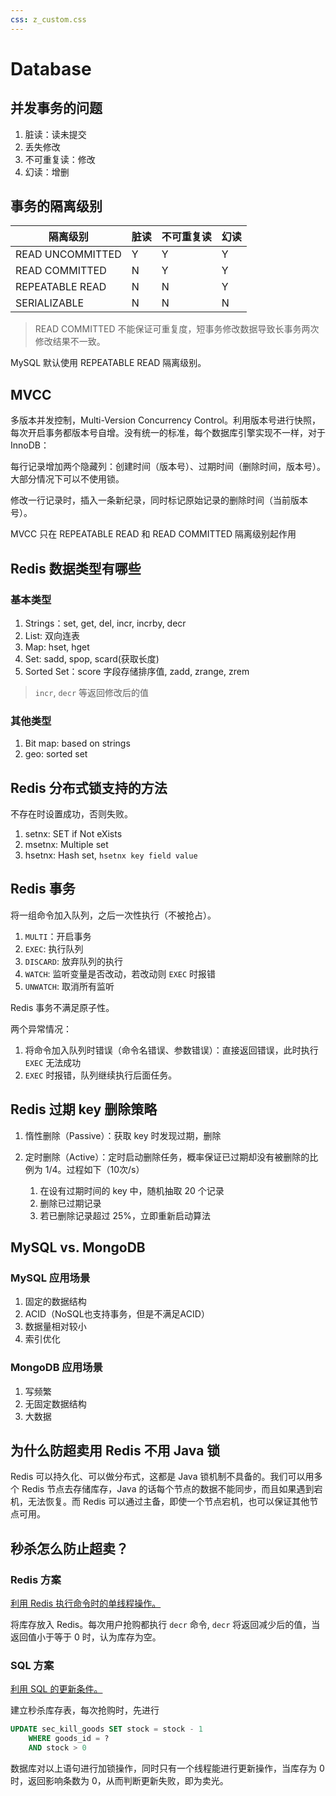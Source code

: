 ```yaml
---
css: z_custom.css
---
```


# Database

## 并发事务的问题

1. 脏读：读未提交
2. 丢失修改
3. 不可重复读：修改
4. 幻读：增删

## 事务的隔离级别

| 隔离级别         | 脏读 | 不可重复读 | 幻读 |
| ---------------- | ---- | ---------- | ---- |
| READ UNCOMMITTED | Y    | Y          | Y    |
| READ COMMITTED   | N    | Y          | Y    |
| REPEATABLE READ  | N    | N          | Y    |
| SERIALIZABLE     | N    | N          | N    |

> READ COMMITTED 不能保证可重复度，短事务修改数据导致长事务两次修改结果不一致。

MySQL 默认使用 REPEATABLE READ 隔离级别。

## MVCC

多版本并发控制，Multi-Version Concurrency Control。利用版本号进行快照，每次开启事务都版本号自增。没有统一的标准，每个数据库引擎实现不一样，对于 InnoDB：

每行记录增加两个隐藏列：创建时间（版本号）、过期时间（删除时间，版本号）。大部分情况下可以不使用锁。

修改一行记录时，插入一条新纪录，同时标记原始记录的删除时间（当前版本号）。

MVCC 只在 REPEATABLE READ 和 READ COMMITTED 隔离级别起作用

## Redis 数据类型有哪些

### 基本类型

1. Strings：set, get, del, incr, incrby, decr
2. List: 双向连表
3. Map: hset, hget
4. Set: sadd, spop, scard(获取长度)
5. Sorted Set：score 字段存储排序值, zadd, zrange, zrem

> `incr`, `decr` 等返回修改后的值

### 其他类型

1. Bit map: based on strings
2. geo: sorted set

## Redis 分布式锁支持的方法

不存在时设置成功，否则失败。

1. setnx: SET if Not eXists
2. msetnx: Multiple set
3. hsetnx: Hash set, `hsetnx key field value`

## Redis 事务

将一组命令加入队列，之后一次性执行（不被抢占）。

1. `MULTI`：开启事务
2. `EXEC`: 执行队列
3. `DISCARD`: 放弃队列的执行
4. `WATCH`: 监听变量是否改动，若改动则 `EXEC` 时报错
5. `UNWATCH`: 取消所有监听

Redis 事务不满足原子性。

两个异常情况：

1. 将命令加入队列时错误（命令名错误、参数错误）：直接返回错误，此时执行 `EXEC` 无法成功
2. `EXEC` 时报错，队列继续执行后面任务。

## Redis 过期 key 删除策略

1. 惰性删除（Passive）：获取 key 时发现过期，删除
2. 定时删除（Active）：定时启动删除任务，概率保证已过期却没有被删除的比例为 1/4。过程如下（10次/s）

    1. 在设有过期时间的 key 中，随机抽取 20 个记录
    2. 删除已过期记录
    3. 若已删除记录超过 25%，立即重新启动算法

## MySQL vs. MongoDB

### MySQL 应用场景

1. 固定的数据结构
2. ACID（NoSQL也支持事务，但是不满足ACID）
3. 数据量相对较小
4. 索引优化

### MongoDB 应用场景

1. 写频繁
2. 无固定数据结构
3. 大数据

## 为什么防超卖用 Redis 不用 Java 锁

Redis 可以持久化、可以做分布式，这都是 Java 锁机制不具备的。我们可以用多个 Redis 节点去存储库存，Java 的话每个节点的数据不能同步，而且如果遇到宕机，无法恢复。而 Redis 可以通过主备，即使一个节点宕机，也可以保证其他节点可用。

## 秒杀怎么防止超卖？

### Redis 方案

<ins>利用 Redis 执行命令时的单线程操作。</ins>

将库存放入 Redis。每次用户抢购都执行 `decr` 命令, `decr` 将返回减少后的值，当返回值小于等于 0 时，认为库存为空。

### SQL 方案

<ins>利用 SQL 的更新条件。</ins>

建立秒杀库存表，每次抢购时，先进行

```sql
UPDATE sec_kill_goods SET stock = stock - 1
    WHERE goods_id = ?
    AND stock > 0
```

数据库对以上语句进行加锁操作，同时只有一个线程能进行更新操作，当库存为 0 时，返回影响条数为 0，从而判断更新失败，即为卖光。
